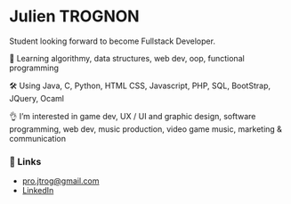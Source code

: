 # Julien TROGNON

Student looking forward to become Fullstack Developer.

🌱 Learning algorithmy, data structures, web dev, oop, functional programming

🛠️ Using Java, C, Python, HTML CSS, Javascript, PHP, SQL, BootStrap, JQuery, Ocaml

👌 I’m interested in game dev, UX / UI and graphic design, software programming, web dev, music production, video game music, marketing & communication

### 🔗 Links
- [pro.jtrog@gmail.com](pro.jtrog@gmail.com)
- [LinkedIn](https://www.linkedin.com/in/julien-trognon-283754164/)
